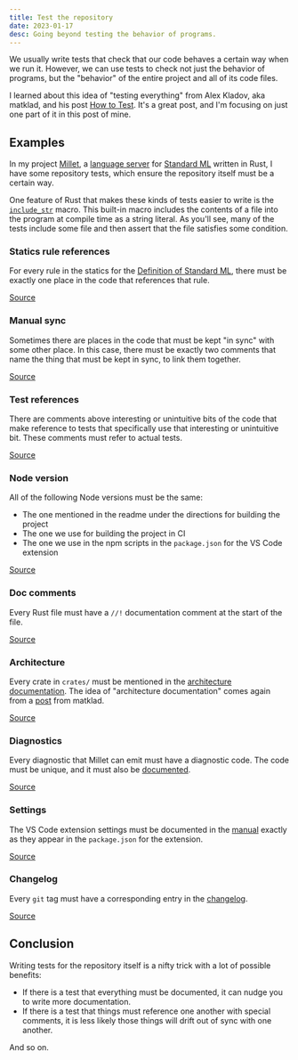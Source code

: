 ```yaml
---
title: Test the repository
date: 2023-01-17
desc: Going beyond testing the behavior of programs.
---
```


We usually write tests that check that our code behaves a certain way when we run it. However, we can use tests to check not just the behavior of programs, but the "behavior" of the entire project and all of its code files.

I learned about this idea of "testing everything" from Alex Kladov, aka matklad, and his post [How to Test][how]. It's a great post, and I'm focusing on just one part of it in this post of mine.

## Examples

In my project [Millet][], a [language server][lsp] for [Standard ML][sml] written in Rust, I have some repository tests, which ensure the repository itself must be a certain way.

One feature of Rust that makes these kinds of tests easier to write is the [`include_str`][include-str] macro. This built-in macro includes the contents of a file into the program at compile time as a string literal. As you'll see, many of the tests include some file and then assert that the file satisfies some condition.

### Statics rule references

For every rule in the statics for the [Definition of Standard ML][defn], there must be exactly one place in the code that references that rule.

[Source](https://github.com/azdavis/millet/blob/be3c20f4a1104322084af449514969f208a7ed89/crates/tests/src/repo.rs#L46-L63)

### Manual sync

Sometimes there are places in the code that must be kept "in sync" with some other place. In this case, there must be exactly two comments that name the thing that must be kept in sync, to link them together.

[Source](https://github.com/azdavis/millet/blob/be3c20f4a1104322084af449514969f208a7ed89/crates/tests/src/repo.rs#L65-L82)

### Test references

There are comments above interesting or unintuitive bits of the code that make reference to tests that specifically use that interesting or unintuitive bit. These comments must refer to actual tests.

[Source](https://github.com/azdavis/millet/blob/be3c20f4a1104322084af449514969f208a7ed89/crates/tests/src/repo.rs#L84-L103)

### Node version

All of the following Node versions must be the same:

- The one mentioned in the readme under the directions for building the project
- The one we use for building the project in CI
- The one we use in the npm scripts in the `package.json` for the VS Code extension

[Source](https://github.com/azdavis/millet/blob/be3c20f4a1104322084af449514969f208a7ed89/crates/tests/src/repo.rs#L380-L414)

### Doc comments

Every Rust file must have a `//!` documentation comment at the start of the file.

[Source](https://github.com/azdavis/millet/blob/be3c20f4a1104322084af449514969f208a7ed89/crates/tests/src/repo.rs#L416-L430)

### Architecture

Every crate in `crates/` must be mentioned in the [architecture documentation][arch]. The idea of "architecture documentation" comes again from a [post][arch-post] from matklad.

[Source](https://github.com/azdavis/millet/blob/be3c20f4a1104322084af449514969f208a7ed89/crates/tests/src/repo.rs#L115-L141)

### Diagnostics

Every diagnostic that Millet can emit must have a diagnostic code. The code must be unique, and it must also be [documented][diagnostics].

[Source](https://github.com/azdavis/millet/blob/be3c20f4a1104322084af449514969f208a7ed89/crates/tests/src/repo.rs#L237-L250)

### Settings

The VS Code extension settings must be documented in the [manual][] exactly as they appear in the `package.json` for the extension.

[Source](https://github.com/azdavis/millet/blob/be3c20f4a1104322084af449514969f208a7ed89/crates/tests/src/repo.rs#L328-L378)

### Changelog

Every `git` tag must have a corresponding entry in the [changelog][].

[Source](https://github.com/azdavis/millet/blob/be3c20f4a1104322084af449514969f208a7ed89/crates/tests/src/repo.rs#L182-L199)

## Conclusion

Writing tests for the repository itself is a nifty trick with a lot of possible benefits:

- If there is a test that everything must be documented, it can nudge you to write more documentation.
- If there is a test that things must reference one another with special comments, it is less likely those things will drift out of sync with one another.

And so on.

[millet]: /posts/millet
[lsp]: https://microsoft.github.io/language-server-protocol/
[sml]: https://smlfamily.github.io
[how]: https://matklad.github.io/2021/05/31/how-to-test.html#Test-Everything
[arch-post]: https://matklad.github.io/2021/02/06/ARCHITECTURE.md.html
[defn]: https://smlfamily.github.io/sml97-defn.pdf
[arch]: https://github.com/azdavis/millet/blob/ed79c7e2302f8ecdb7c1b87e44c43a5e6f74aa91/docs/ARCHITECTURE.md
[changelog]: https://github.com/azdavis/millet/blob/ed79c7e2302f8ecdb7c1b87e44c43a5e6f74aa91/docs/CHANGELOG.md
[diagnostics]: https://github.com/azdavis/millet/blob/ed79c7e2302f8ecdb7c1b87e44c43a5e6f74aa91/docs/diagnostics.md
[manual]: https://github.com/azdavis/millet/blob/ed79c7e2302f8ecdb7c1b87e44c43a5e6f74aa91/docs/manual.md
[include-str]: https://doc.rust-lang.org/stable/std/macro.include_str.html
